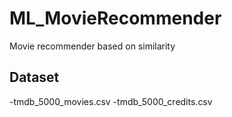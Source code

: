 # ML_MovieRecommender
Movie recommender based on similarity

## Dataset
-tmdb_5000_movies.csv
-tmdb_5000_credits.csv
